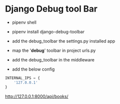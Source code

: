 # Django Debug tool Bar

- pipenv shell
- pipenv install django-debug-toolbar

- add the debug_toolbar the settings.py installed app
- map the '__debug__' toolbar in project urls.py 
- add the debug_toolbar in the middleware 
- add the below config 
```python
INTERNAL_IPS = {
    '127.0.0.1'
}
```
http://127.0.0.1:8000/api/books/